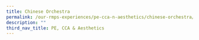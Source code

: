 ```yaml
---
title: Chinese Orchestra
permalink: /our-rmps-experiences/pe-cca-n-aesthetics/chinese-orchestra/
description: ""
third_nav_title: PE, CCA & Aesthetics
---
```

